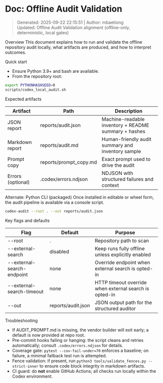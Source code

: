 # Doc: Offline Audit Validation
> Generated: 2025-09-22 22:15:51 | Author: mbaetiong  
> Updated: Offline Audit Validation alignment (offline-only, deterministic, local gates)

Overview
This document explains how to run and validate the offline repository audit locally, what artifacts are produced, and how to interpret outcomes.

Quick start
- Ensure Python 3.9+ and bash are available.
- From the repository root:

```bash
export PYTHONHASHSEED=0
scripts/codex_local_audit.sh
```
Expected artifacts

| Artifact | Path | Description |
|---|---|---|
| JSON report | reports/audit.json | Machine-readable inventory + README summary + hashes |
| Markdown report | reports/audit.md | Human-friendly audit summary and inventory sample |
| Prompt copy | reports/prompt_copy.md | Exact prompt used to drive the audit |
| Errors (optional) | .codex/errors.ndjson | NDJSON with structured failures and context |

Alternate: Python CLI (packaged)
Once installed in editable or wheel form, the audit pipeline is available via a console script.

```bash
codex-audit --root . --out reports/audit.json
```
Key flags and defaults

| Flag | Default | Purpose |
|---|---|---|
| --root | . | Repository path to scan |
| --external-search | disabled | Keep runs fully offline unless explicitly enabled |
| --external-search-endpoint | none | Override endpoint when external search is opted-in |
| --external-search-timeout | none | HTTP timeout override when external search is opted-in |
| --out | reports/audit.json | JSON output path for the structured auditor |

Troubleshooting
- If AUDIT_PROMPT.md is missing, the vendor builder will exit early; a default is now provided at repo root.
- Pre-commit hooks failing or hanging: the script cleans and retries automatically; consult `.codex/errors.ndjson` for details.
- Coverage gate: `pytest --cov-fail-under=70` enforces a baseline; on failure, a minimal fallback test run is attempted.
- Fence validation: if present, run `python3 tools/validate_fences.py --strict-inner` to ensure code block integrity in markdown artifacts.
- CI guard: do **not** enable GitHub Actions; all checks run locally within the Codex environment.

